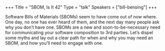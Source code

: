 +++
Title = "SBOM, Is It 42"
Type = "talk"
Speakers = ["bill-bensing"]
+++

Software Bills of Materials (SBOMs) seem to have come out of now where.  One day, no one has ever heard of them, and the next day many people ask why you don’t have one.  SBOMs are a new and soon-to-be-necessary need for communicating your software composition to 3rd parties.  Let’s dispel some myths and lay out a clear path for when and why you may need an SBOM, and how you’ll need to engage with one.
